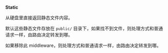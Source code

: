 **Static**

从硬盘里直接返回静态文件内容。

默认这些静态文件存放在 `public/` 目录下，如果找不到文件，则处理方式和普通请求一样，由路由决定转发到哪。

如果移除此 middleware，则处理方式和普通请求一样，由路由决定转发到哪。
